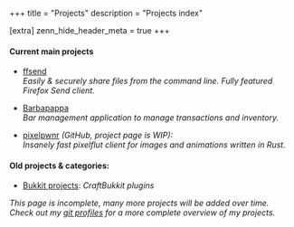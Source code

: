 +++
title = "Projects"
description = "Projects index"

[extra]
zenn_hide_header_meta = true
+++

#### Current main projects

- [ffsend](@/projects/ffsend.md)  
    _Easily &amp; securely share files from the command line. Fully featured Firefox Send client._

- [Barbapappa](@/projects/barbapappa.md)  
    _Bar management application to manage transactions and inventory._

- [pixelpwnr](https://github.com/timvisee/pixelpwnr) <span class="muted">_(GitHub, project page is WIP):_</span>  
    _Insanely fast pixelflut client for images and animations written in Rust._

#### Old projects &amp; categories:

- [Bukkit projects](@/projects/bukkit.md):  _CraftBukkit plugins_

_This page is incomplete, many more projects will be added over time. Check out
my [git profiles][profiles] for a more complete overview of my projects._

[profiles]: @/about.md#me-on-the-web

